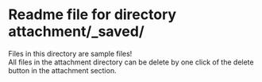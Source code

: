 # Readme file for directory attachment/_saved/

Files in this directory are sample files!  
All files in the attachment directory can be delete by one click of the delete button in the attachment section.